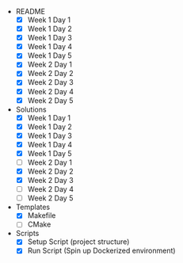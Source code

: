 - README
    - [x] Week 1 Day 1
    - [x] Week 1 Day 2
    - [x] Week 1 Day 3
    - [x] Week 1 Day 4
    - [x] Week 1 Day 5
    - [x] Week 2 Day 1
    - [x] Week 2 Day 2
    - [x] Week 2 Day 3
    - [x] Week 2 Day 4
    - [x] Week 2 Day 5

- Solutions
    - [x] Week 1 Day 1
    - [x] Week 1 Day 2
    - [x] Week 1 Day 3
    - [x] Week 1 Day 4
    - [x] Week 1 Day 5
    - [ ] Week 2 Day 1
    - [x] Week 2 Day 2
    - [x] Week 2 Day 3
    - [ ] Week 2 Day 4
    - [ ] Week 2 Day 5

- Templates
    - [x] Makefile
    - [ ] CMake

- Scripts
    - [x] Setup Script (project structure)
    - [x] Run Script (Spin up Dockerized environment)

